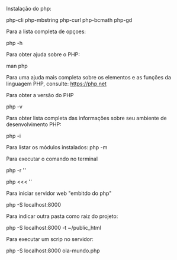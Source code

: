 Instalação do php:

php-cli php-mbstring php-curl php-bcmath php-gd



Para a lista completa de opçoes:

php -h

Para obter ajuda sobre o PHP:

man php

Para uma ajuda mais completa sobre os elementos e as funções da linguagem PHP, consulte:
https://php.net

Para obter a versão do PHP

php -v

Para obter lista completa das informações sobre seu ambiente de desenvolvimento PHP:

php -i

Para listar os módulos instalados:
php -m

Para executar o comando no terminal

php -r ''

php <<< '<?php echo "olá, mundo\n"; ?>'


Para iniciar servidor web "embitdo do php"

php -S localhost:8000

Para indicar outra pasta como raiz do projeto:

php -S localhost:8000 -t ~/public_html

Para executar um scrip no servidor:

php -S localhost:8000 ola-mundo.php
